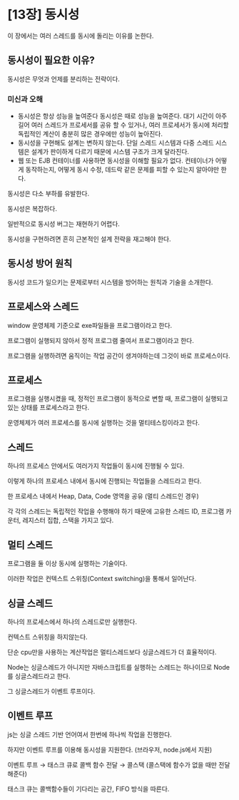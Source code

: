 # [13장] 동시성

이 장에서는 여러 스레드를 동시에 돌리는 이유를 논한다.

## 동시성이 필요한 이유?

동시성은 무엇과 언제를 분리하는 전략이다.

### 미신과 오해

- 동시성은 항상 성능을 높여준다
  동시성은 때로 성능을 높여준다. 대기 시간이 아주 길어 여러 스레드가 프로세서를 공유 할 수 있거나, 여러 프로세서가 동시에 처리할 독립적인 계산이 충분히 많은 경우에만 성능이 높아진다.
- 동시성을 구현해도 설계는 변하지 않는다.
  단일 스레드 시스템과 다중 스레드 시스템은 설계가 판이하게 다르기 때문에 시스템 구조가 크게 달라진다.
- 웹 또는 EJB 컨테이너를 사용하면 동시성을 이해할 필요가 없다.
  컨테이너가 어떻게 동작하는지, 어떻게 동시 수정, 데드락 같은 문제를 피할 수 있는지 알아야만 한다.

동시성은 다소 부하를 유발한다.

동시성은 복잡하다.

일반적으로 동시성 버그는 재현하기 어렵다.

동시성을 구현하려면 흔히 근본적인 설계 전략을 재고해야 한다.

## 동시성 방어 원칙

동시성 코드가 일으키는 문제로부터 시스템을 방어하는 원칙과 기술을 소개한다.

## 프로세스와 스레드

window 운영체제 기준으로 exe파일들을 프로그램이라고 한다.

프로그램이 실행되지 않아서 정적 프로그램 줄여서 프로그램이라고 한다.

프로그램을 실행하려면 움직이는 작업 공간이 생겨야하는데 그것이 바로 프로세스이다.

## 프로세스

프로그램을 실행시켰을 때, 정적인 프로그램이 동적으로 변할 때, 프로그램이 실행되고 있는 상태를 프로세스라고 한다.

운영체제가 여러 프로세스를 동시에 실행하는 것을 멀티테스킹이라고 한다.

## 스레드

하나의 프로세스 안에서도 여러가지 작업들이 동시에 진행될 수 있다.

이렇게 하나의 프로세스 내에서 동시에 진행되는 작업들을 스레드라고 한다.

한 프로세스 내에서 Heap, Data, Code 영역을 공유 (멀티 스레드인 경우)

각 각의 스레드는 독립적인 작업을 수행해야 하기 때문에 고유한 스레드 ID, 프로그램 카운터, 레지스터 집합, 스택을 가지고 있다.

## 멀티 스레드

프로그램을 둘 이상 동시에 실행하는 기술이다.

이러한 작업은 컨텍스트 스위칭(Context switching)을 통해서 일어난다.

## 싱글 스레드

하나의 프로세스에서 하나의 스레드로만 실행한다.

컨텍스트 스위칭을 하지않는다.

단순 cpu만을 사용하는 계산작업은 멀티스레드보다 싱글스레드가 더 효율적이다.

Node는 싱글스레드가 아니지만 자바스크립트를 실행하는 스레드는 하나이므로 Node를 싱글스레드라고 한다.

그 싱글스레드가 이벤트 루프이다.

## 이벤트 루프

js는 싱글 스레드 기반 언어여서 한번에 하나씩 작업을 진행한다.

하지만 이벤트 루프를 이용해 동시성을 지원한다. (브라우저, node.js에서 지원)

이벤트 루프 → 태스크 큐로 콜백 함수 전달 → 콜스택 (콜스택에 함수가 없을 때만 전달해준다)

태스크 큐는 콜백함수들이 기다리는 공간, FIFO 방식을 따른다.
